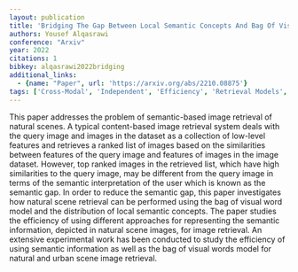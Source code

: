```yaml
---
layout: publication
title: 'Bridging The Gap Between Local Semantic Concepts And Bag Of Visual Words For Natural Scene Image Retrieval'
authors: Yousef Alqasrawi
conference: "Arxiv"
year: 2022
citations: 1
bibkey: alqasrawi2022bridging
additional_links:
  - {name: "Paper", url: 'https://arxiv.org/abs/2210.08875'}
tags: ['Cross-Modal', 'Independent', 'Efficiency', 'Retrieval Models', 'Shallow', 'Applications']
---
```

This paper addresses the problem of semantic-based image retrieval of natural
scenes. A typical content-based image retrieval system deals with the query
image and images in the dataset as a collection of low-level features and
retrieves a ranked list of images based on the similarities between features of
the query image and features of images in the image dataset. However, top
ranked images in the retrieved list, which have high similarities to the query
image, may be different from the query image in terms of the semantic
interpretation of the user which is known as the semantic gap. In order to
reduce the semantic gap, this paper investigates how natural scene retrieval
can be performed using the bag of visual word model and the distribution of
local semantic concepts. The paper studies the efficiency of using different
approaches for representing the semantic information, depicted in natural scene
images, for image retrieval. An extensive experimental work has been conducted
to study the efficiency of using semantic information as well as the bag of
visual words model for natural and urban scene image retrieval.
